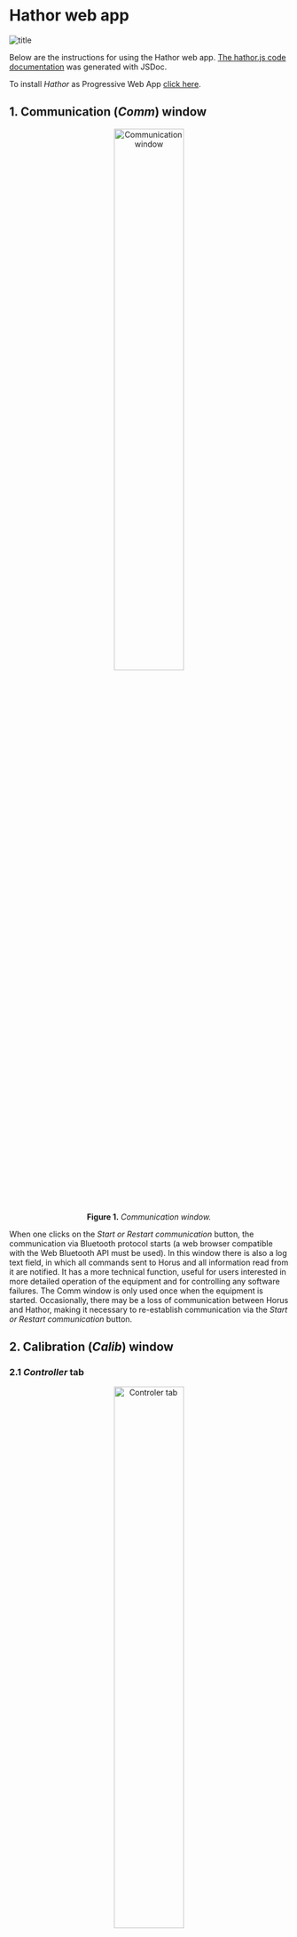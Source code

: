 Hathor web app
==============

![title](icons/hathor_icon_96x96.png)

Below are the instructions for using the Hathor web app. [The hathor.js code documentation](https://htmlpreview.github.io/?https://raw.githubusercontent.com/jocoteles/Stellector/main/hathor/out/index.html) was generated with JSDoc.

To install *Hathor* as Progressive Web App [click here](https://jocoteles.github.io/Stellector/hathor/).

## 1. Communication (*Comm*) window

<p align="center">
  <img style="width:50%;" alt="Communication window" src="images\comm_window.png">
  <br>
  <b>Figure 1.</b> <em>Communication window.</em>
</p>

When one clicks on the *Start or Restart communication* button, the communication via Bluetooth protocol starts (a web browser compatible with the Web Bluetooth API must be used). In this window there is also a log text field, in which all commands sent to Horus and all information read from it are notified. It has a more technical function, useful for users interested in more detailed operation of the equipment and for controlling any software failures. The Comm window is only used once when the equipment is started. Occasionally, there may be a loss of communication between Horus and Hathor, making it necessary to re-establish communication via the *Start or Restart communication* button.

## 2. Calibration (*Calib*) window

### 2.1 *Controller* tab

<p align="center">
  <img style="width:50%;" alt="Controler tab" src="images\controller.png">
  <br>
  <b>Figure 2.</b> <em>Controller tab.</em>
</p>

This is the manual control for laser movement. It has 4 directional buttons: fixed motor in the right and left hand directions, and mobile motor in the up and down directions. Below the directional buttons there is a slider for the size of the angular displacement of the motor shaft at each click of the directional buttons, which can take on values of 1, 2, 4, 8, 16, 32, 64 or 128 steps. Remembering that each step of the motor is approximately 0.18º. Finally, to the right of this control there is a button for turning the laser light on or off. Due to its importance, this *Controller* tab is also available in other windows.

### 2.2 *Calibration Setup* tab

<p align="center">
  <img style="width:50%;" alt="Object Selection in Calibration Setup tab" src="images\object_calib.png">
  <br>
  <b>Figure 3.</b> <em>Object Selection in Calibration Setup tab.</em>
</p>

 The Object Selection in *Calibration Setup* tab has four fields to search for the desired calibration star: (i) *Name*, to search for the star's western proper name, (ii) *Cons*, for search for the western name of the constellation to which the star belongs, (iii) *HIP* for the Hipparchus code of the star and (iv) *HD* for the HD code of the star. In the case of selection by Solar System objects (basically the Moon and the planets), only the field *Name* provides identification of the object. When typing the first 3 characters of any of the four fields, the application filters all stars that fit these characters and displays them in the selection box identified by *Object selected*. Finally, this tab has the *ADD CALIB OBJECT* button, which must be activated when the laser is pointing at the chosen star in the *Object selected* selection box. By clicking on this button, the selected star is added to the *Calibration List* field discussed below.

 The Calibration List field contains the list of celestial objects already chosen for calibration. To the right there are buttons *remove this* for removing a particular star from the calibration list and *remove all* for removing the entire list. After the inclusion of two or more stars in this list, it is possible to calculate the calibration of the orientation of the Horus local coordinate system, which is done by clicking on *CALC* button. The result of this calibration is displayed in the *Calibration Log* tab. If the user considers that the calibration was successful, he clicks on *ACCEPT* button, making any navigation command from then on take into account the orientation obtained from this calibration.

### 2.3 *Actual Calibration Info* and *Log* tabs

 <p align="center">
  <img style="width:50%;" alt="Calibration Info and Log tabs" src="images\calib_info_log.png">
  <br>
  <b>Figure 4.</b> <em>Actual Calibration Info and Log tabs.</em>
</p>

*Actual Calibration Info tab.* It displays a text field with the information of the stars used in the current calibration obtained by pressing the *ACCEPT* button.
    
*Calibration Log tab.* It displays a text field with information on all calculated calibrations, including those that were not chosen by the *ACCEPT* button.

## 3. Navigation (*Nav*) window

### 3.1 *Sky Objects* tab

<p align="center">
  <img style="width:50%;" alt="Sky Objects tab" src="images\nav_sky_objects_tab.png">
  <br>
  <b>Figure 5.</b> <em>Sky Objects tab.</em>
</p>

Within this tab one can point to individual celestial objects. The *Object Type* options are: (i) solar system (with equatorial coordinates calculated by the orb.js library), (ii) star, (iii) deep sky and cluster, (iv) messier and (v) constellation center (with equatorial coordinates obtained from the d3-celestial javascript library). Then, the object is selected by typing the first letters in the *Object filter* field, similarly to what was explained in the calibration window. The selection box *Pointer style* allows one to choose the option *point* which corresponds to the laser to remain fixed exactly on the coordinate of the star and the option *circle* which corresponds to the laser to execute a circular movement around of the star. By pressing the *go Now* button, the laser is pointed at the currently selected star at the current moment. By pressing the *go DateTime* button, the laser is pointed at the object at the chosen *Date* and *Time*. In addition, it is possible to temporally advance and rewind the position of the object through a pre-chosen *Time step* with the *step Past* and *step Future* buttons. When taking the steps, it is possible to disregard sidereal movement by checking the *sidereal offset* option. This is an especially useful option for showing the movement of solar system objects relative to the "fixed" stars.

### 3.2 *Sky Tracks* tab

<p align="center">
  <img style="width:50%;" alt="Sky Tracks tab" src="images\nav_sky_tracks_tab.png">
  <br>
  <b>Figure 6.</b> <em>Sky Tracks tab.</em>
</p>

The purpose of this tab is to navigate and trace lines and boundaries involving the constellations, asterisms and the ecliptic. With it, it is possible to make the cyclical tracing, or one step at a time, among the stars of the chosen constellation or asterism, allowing a wide visualization of the sky region and the set of stars covered by the constellation. Tracings can be taken at the current moment or at the positions occupied by the stars in the chosen Date and Time.

### 3.3 *Coordinates* tab

<p align="center">
  <img style="width:50%;" alt="Coordinates tab" src="images\coordinates_tab.png">
  <br>
  <b>Figure 7.</b> <em>Coordinates tab.</em>
</p>

In this tab it is possible to check or access the coordinates directly, without the need for them to be associated with the position of a particular celestial object. The units of the spherical coordinates indicated for the laser can be in *steps*, which correspond to the number of steps of the fixed (Fix) and mobile (Mob) motor, or *equatorial*, which correspond to the equatorial coordinates RA (Right Ascension) and Dec (Declination). The *go Equatorial* and *go Steps* buttons guide the laser to the chosen equatorial coordinate or step motor coordinate, respectively. The *read Coords* button reads the coordinates in which the laser is positioned and the *go Zenith* button automatically takes the laser to the zenith direction using the reading of the GY-521 accelerometer fixed to the laser case.

## 4. *Find* window

This is the only window that has not yet been implemented. The purpose is to display information about the region of the sky that the laser is pointing to. In a sense, it has the opposite functionality of the Nav window.

## 5. Configuration (*Config*) window

<p align="center">
  <img style="width:50%;" alt="Pointer and Speech config tabs" src="images\pointer_speech_config.png">
  <br>
  <b>Figure 8.</b> <em>Pointer and Speech config tabs.</em>
</p>

*Pointer Config.* In this tab, one can choose the laser linear and circular tracing speed, the circular aperture angular radius, among other tracing parameters.

*Speech Config.* Here, one can choose to have the Hathor app pronounce the name and designations of celestial objects as they are traversed by the laser using the *step Back* and *step Forw* buttons on the *Sky Tracks* tab of the *Nav* window.

<p align="center">
  <img style="width:50%;" alt="Calibration and Controller config tabs" src="images\calib_control_config.png">
  <br>
  <b>Figure 9.</b> <em>Calibration and Controller config tabs.</em>
</p>

*Calibration Config.* In this tab, additional parameters to be optimized in the calibration of the Horus coordinate system are considered. The *fix* and *mob angle stretching* parameters allow one to apply a multiplicative factor to the angular size of each step of the step motors. This may be necessary due to the tension produced by the torsion springs used to avoid the step motor missteps. The *laser* and *mob axis tilt* parameters allow for a correction in the angle between the laser direction and the mobile motor axis and between the mobile motor axis and the fixed motor shaft. Ideally, both angles are 90°, but constructive failures and stresses in the supports can produce small deviations from that.

*Controller Config.* Allows one to choose the width that the step motor control occupies in the *Controller* tab.
